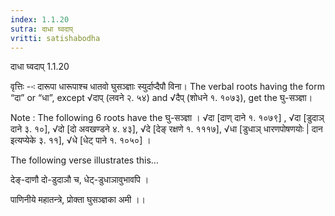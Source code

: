 ```yaml
---
index: 1.1.20
sutra: दाधा घ्वदाप्
vritti: satishabodha
---
```



 दाधा घ्वदाप् 1.1.20 


वृत्तिः --ः दारूपा धारूपाश्‍च धातवो घुसञ्ज्ञाः स्‍युर्दाप्‍दैपौ विना। The verbal roots having the form “दा” or “धा”, except √दाप् (लवने २. ५४) and √दैप् (शोधने १. १०७३), get the घु-सञ्ज्ञा। 


Note : The following 6 roots have the घु-सञ्ज्ञा । √दा [दाण् दाने १. १०७९] , √दा [डुदाञ् दाने ३. १०], √दो [दो अवखण्डने ४. ४३], √दे [देङ् रक्षणे १. १११७], √धा [डुधाञ् धारणपोषणयोः | दान इत्यप्येके ३. ११], √धे [धेट् पाने १. १०५०] । 


The following verse illustrates this… 

देङ्-दाणौ दो-डुदाञौ च, धेट्-डुधाञावुभावपि । 

पाणिनीये महातन्त्रे, प्रोक्ता घुसञ्ज्ञका अमी ।। 


